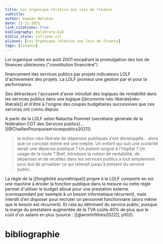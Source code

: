 ```yaml
---
title: Loi organique relative aux lois de finance
subtitle:
author: Damien Belvèze
date: 21-11-2021
link_citations: true
bibliography: mylibrary.bib
biblio_style: csl\ieee.csl
aliases: [Loi Organique relative aux lois de finance]
tags: [finance]
---
```


Loi organique votée en août 20O1 encadrant la promulgation des lois de finances ultérieures ("constitution financière")

financement des services publics par projets
indicateurs LOLF d'achèvement des projets. 
La LOLF promeut une gestion par et pour la performance. 

Ses détracteurs l'accusent d'avoir introduit des logiques de rentabilité dans les services publics dans une logique [[économie néo-libérale|néo-libérale]] et d'être à l'origine des coupes budgétaires successives que ces services ont connu depuis. 

A partir de la LOLF selon Natacha Pommet (secrétaire générale de la fédération CGT des Services publics)...[[@ChaillanPourquoiservicespublics2021]]
> la notion néo-libérale de dépenses publiques s'est développée... alors que ce concept même est une ineptie.  Un enfant qui suit une scolarité serait une dépense publique ? Un patient soigné à l'hôpital ? Un usage de la route ? Bref, introduire la notion de rentabilité, de dépenses et de recettes dans les services publics a tout simplement pour but de privatiser ce qui relevait jusqu'à présent du service public. 

La règle de la [[fongibilité asymétrique]] propre à la LOLF comporte en soi une machine à éroder la fonction publique dans la mesure où cette règle permet d'utiliser le budget alloué pour une prestation externe (correspondant par exemple à un besoin informatique récurrent), mais interdit d'en disposer pour recruter un personnel fonctionnaire (alors même que le besoin est récurrent). Et cela au détriment du service public, puisque la marge du prestataire augmentée de la TVA coûte 40% de plus que le coût d'un salaire en plus (source : [[@aronInfiltres2022]], p102). 




# bibliographie

